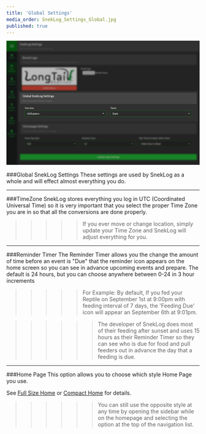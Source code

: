 ```yaml
---
title: 'Global Settings'
media_order: SnekLog_Settings_Global.jpg
published: true
---
```


![](SnekLog_Settings_Global.jpg)

###Global SnekLog Settings
These settings are used by SnekLog as a whole and will effect almost everything you do. 

___

<!--
Separator
-->

###TimeZone
SnekLog stores everything you log in UTC (Coordinated Universal Time) so it is very important that you select the proper Time Zone you are in so that all the conversions are done properly. 

>>>>> If you ever move or change location, simply update your Time Zone and SnekLog will adjust everything for you.

___

<!--
Separator
-->

###Reminder Timer
The Reminder Timer allows you the change the amount of time before an event is "Due" that the reminder icon appears on the home screen so you can see in advance upcoming events and prepare. The default is 24 hours, but you can choose anywhere between 0-24 in 3 hour increments

>>>>> For Example: By default, If you fed your Reptile on September 1st at 9:00pm with feeding interval of 7 days, the 'Feeding Due' icon will appear an September 6th at 9:01pm.

<!--
Separator
-->

>>>>>> The developer of SnekLog does most of their feeding after sunset and uses 15 hours as their Reminder Timer so they can see who is due for food and pull feeders out in advance the day that a feeding is due.

___

###Home Page
This option allows you to choose which style Home Page you use.

See [Full Size Home](https://help.sneklog.com/home-pages/home-full) or [Compact Home](https://help.sneklog.com/home-pages/home-compact) for details.

>>>>>> You can still use the opposite style at any time by opening the sidebar while on the homepage and selecting the option at the top of the navigation list.